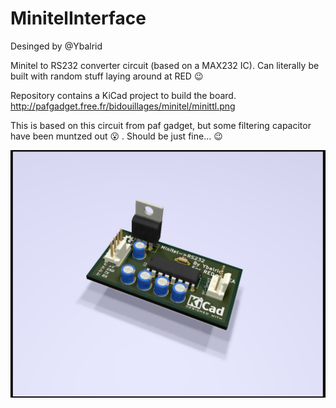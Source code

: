 # MinitelInterface

Desinged by @Ybalrid

Minitel to RS232 converter circuit (based on a MAX232 IC). Can literally be built with random stuff laying around at RED :wink:

Repository contains a KiCad project to build the board. http://pafgadget.free.fr/bidouillages/minitel/minittl.png

This is based on this circuit from paf gadget, but some filtering capacitor have been muntzed out :open_mouth: . Should be just fine... :wink:

![3D board view](./MinitelInterface.png "3D board view")
